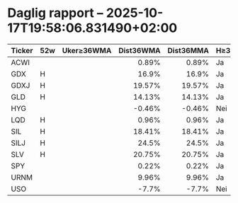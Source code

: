 # Daglig rapport – 2025-10-17T19:58:06.831490+02:00

| Ticker | 52w | Uker≥36WMA | Dist36WMA | Dist36MMA | H≥36 | D≥36 | W≥36 | M≥36 | RSI14(D) | MACD(D) | MACDcross(D) | GDX/GLD>50 | SIL/SLV>50 | Vol20 |
|---|---|---:|---:|---:|---|---|---|---|---:|---:|---|---|---|---|
| ACWI |  |  | 0.89% | 0.89% | Ja | Ja | Ja | Ja | 53.01 | 0.702 | Nei |  |  |  |
| GDX | H |  | 16.9% | 16.9% | Ja | Ja | Ja | Ja | 72.12 | 3.598 | Ja |  |  |  |
| GDXJ | H |  | 19.57% | 19.57% | Ja | Ja | Ja | Ja | 73.84 | 5.591 | Nei |  |  |  |
| GLD | H |  | 14.13% | 14.13% | Ja | Ja | Ja | Ja | 87.7 | 14.264 | Nei |  |  |  |
| HYG |  |  | -0.46% | -0.46% | Nei | Nei | Nei | Nei | 39.0 | -0.102 | Nei |  |  |  |
| LQD | H |  | 0.96% | 0.96% | Ja | Ja | Ja | Ja | 69.21 | 0.276 | Nei |  |  |  |
| SIL | H |  | 18.41% | 18.41% | Ja | Ja | Ja | Ja | 73.92 | 3.755 | Nei |  |  |  |
| SILJ | H |  | 24.5% | 24.5% | Ja | Ja | Ja | Ja | 75.26 | 1.579 | Nei |  |  |  |
| SLV | H |  | 20.75% | 20.75% | Ja | Ja | Ja | Ja | 84.51 | 2.605 | Nei |  |  |  |
| SPY |  |  | 0.22% | 0.22% | Ja | Ja | Ja | Ja | 48.92 | 2.631 | Nei |  |  |  |
| URNM |  |  | 9.96% | 9.96% | Ja | Ja | Ja | Ja | 60.43 | 2.694 | Nei |  |  |  |
| USO |  |  | -7.7% | -7.7% | Nei | Nei | Nei | Nei | 19.24 | -1.451 | Nei |  |  |  |